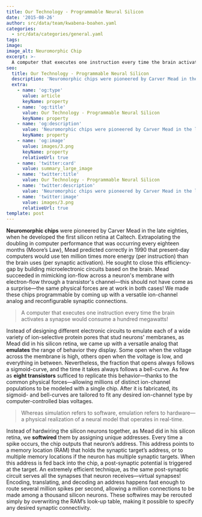 ```yaml
---
title: Our Technology - Programmable Neural Silicon
date: '2015-08-26'
author: src/data/team/kwabena-boahen.yaml
categories:
  - src/data/categories/general.yaml
tags:
image:
image_alt: Neuromorphic Chip
excerpt: >-
  A computer that executes one instruction every time the brain activates a synapse would consume a hundred megawatts!
seo:
  title: Our Technology - Programmable Neural Silicon
  description: 'Neuromorphic chips were pioneered by Carver Mead in the late eighties.'
  extra:
    - name: 'og:type'
      value: article
      keyName: property
    - name: 'og:title'
      value: Our Technology - Programmable Neural Silicon
      keyName: property
    - name: 'og:description'
      value: 'Neuromorphic chips were pioneered by Carver Mead in the late eighties'
      keyName: property
    - name: 'og:image'
      value: images/3.png
      keyName: property
      relativeUrl: true
    - name: 'twitter:card'
      value: summary_large_image
    - name: 'twitter:title'
      value: Our Technology - Programmable Neural Silicon
    - name: 'twitter:description'
      value: 'Neuromorphic chips were pioneered by Carver Mead in the late eighties'
    - name: 'twitter:image'
      value: images/3.png
      relativeUrl: true
template: post
---
```


**Neuromorphic chips** were pioneered by Carver Mead in the late eighties, when he developed the first silicon retina at Caltech. Extrapolating the doubling in computer performance that was occurring every eighteen months (Moore’s Law), Mead predicted correctly in 1990 that present-day computers would use ten million times more energy (per instruction) than the brain uses (per synaptic activation). He sought to close this efficiency-gap by building microelectronic circuits based on the brain. Mead succeeded in mimicking ion-flow across a neuron's membrane with electron-flow through a transistor's channel—this should not have come as a surprise—the same physical forces are at work in both cases! We made these chips programmable by coming up with a versatile ion-channel analog and reconfigurable synaptic connections.

> A computer that executes one instruction every time the brain activates a synapse would consume a hundred megawatts!

Instead of designing different electronic circuits to emulate each of a wide variety of ion-selective protein pores that stud neurons' membranes, as Mead did in his silicon retina, we came up with a versatile analog that **emulates** the range of behavior they display. Some open when the voltage across the membrane is high, others open when the voltage is low, and everything in between. Nevertheless, the fraction that opens always follows a sigmoid-curve, and the time it takes always follows a bell-curve. As few as **eight transistors** sufficed to replicate this behavior—thanks to the common physical forces—allowing millions of distinct ion-channel populations to be modeled with a single chip. After it is fabricated, its sigmoid- and bell-curves are tailored to fit any desired ion-channel type by computer-controlled bias voltages.

> Whereas simulation refers to software, emulation refers to hardware—a physical realization of a neural model that operates in real-time.

Instead of hardwiring the silicon neurons together, as Mead did in his silicon retina, we **softwired** them by assigning unique addresses. Every time a spike occurs, the chip outputs that neuron’s address. This address points to a memory location (RAM) that holds the synaptic target’s address, or to multiple memory locations if the neuron has multiple synaptic targets. When this address is fed back into the chip, a post-synaptic potential is triggered at the target. An extremely efficient technique, as the same post-synaptic circuit serves all the synapses that neuron receives—virtual synapses! Encoding, translating, and decoding an address happens fast enough to route several million spikes per second, allowing a million connections to be made among a thousand silicon neurons. These softwires may be rerouted simply by overwriting the RAM’s look-up table, making it possible to specify any desired synaptic connectivity.
